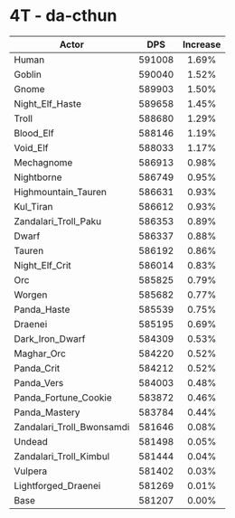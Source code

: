 # 4T - da-cthun
| Actor | DPS | Increase |
|---|:---:|:---:|
|Human|591008|1.69%|
|Goblin|590040|1.52%|
|Gnome|589903|1.50%|
|Night_Elf_Haste|589658|1.45%|
|Troll|588680|1.29%|
|Blood_Elf|588146|1.19%|
|Void_Elf|588033|1.17%|
|Mechagnome|586913|0.98%|
|Nightborne|586749|0.95%|
|Highmountain_Tauren|586631|0.93%|
|Kul_Tiran|586612|0.93%|
|Zandalari_Troll_Paku|586353|0.89%|
|Dwarf|586337|0.88%|
|Tauren|586192|0.86%|
|Night_Elf_Crit|586014|0.83%|
|Orc|585825|0.79%|
|Worgen|585682|0.77%|
|Panda_Haste|585539|0.75%|
|Draenei|585195|0.69%|
|Dark_Iron_Dwarf|584309|0.53%|
|Maghar_Orc|584220|0.52%|
|Panda_Crit|584212|0.52%|
|Panda_Vers|584003|0.48%|
|Panda_Fortune_Cookie|583872|0.46%|
|Panda_Mastery|583784|0.44%|
|Zandalari_Troll_Bwonsamdi|581646|0.08%|
|Undead|581498|0.05%|
|Zandalari_Troll_Kimbul|581444|0.04%|
|Vulpera|581402|0.03%|
|Lightforged_Draenei|581269|0.01%|
|Base|581207|0.00%|
